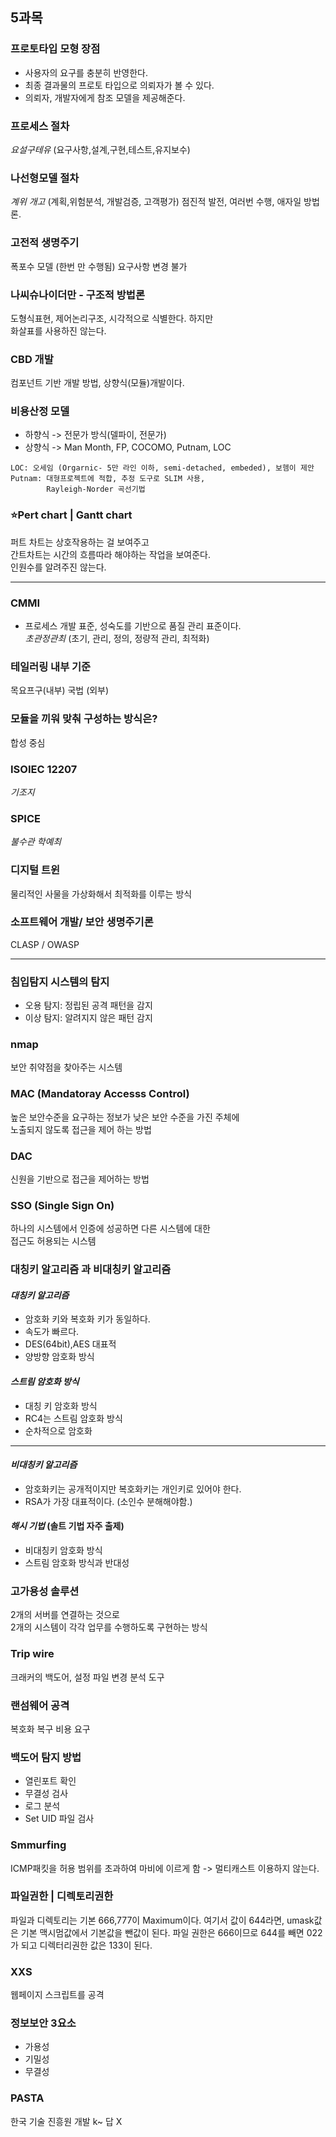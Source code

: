 ## 5과목
### 프로토타입 모형 장점
- 사용자의 요구를 충분히 반영한다.
- 최종 결과물의 프로토 타입으로 의뢰자가 볼 수 있다.
- 의뢰자, 개발자에게 참조 모델을 제공해준다.

### 프로세스 절차
*요설구테유* (요구사항,설계,구현,테스트,유지보수)

### 나선형모델 절차
*계위 개고* (계획,위험분석, 개발검증, 고객평가)
점진적 발전, 여러번 수행, 애자일 방법론.

### 고전적 생명주기
폭포수 모델 (한번 만 수행됨)
요구사항 변경 불가

### 나씨슈나이더만 - 구조적 방법론
도형식표현, 제어논리구조, 시각적으로 식별한다. 하지만\
화살표를 사용하진 않는다.

### CBD 개발
컴포넌트 기반 개발 방법, 상향식(모듈)개발이다.

### 비용산정 모델
- 하향식 -> 전문가 방식(델파이, 전문가)
- 상향식 -> Man Month, FP, COCOMO, Putnam, LOC

```
LOC: 오세임 (Orgarnic- 5만 라인 이하, semi-detached, embeded), 보헴이 제안
Putnam: 대형프로젝트에 적합, 추정 도구로 SLIM 사용,
        Rayleigh-Norder 곡선기법
```
### ⭐Pert chart | Gantt chart

퍼트 차트는 상호작용하는 걸 보여주고 \
간트차트는 시간의 흐름따라 해야하는 작업을 보여준다.\
인원수를 알려주진 않는다.

------------------
### CMMI
- 프로세스 개발 표준, 성숙도를 기반으로 품질 관리 표준이다.\
*초관정관최* (초기, 관리, 정의, 정량적 관리, 최적화)

### 테일러링 내부 기준
목요프구(내부)
국법 (외부)

### 모듈을 끼워 맞춰 구성하는 방식은?
합성 중심

### ISOIEC 12207 
*기조지*
### SPICE
*불수관 학예최*

### 디지털 트윈
물리적인 사물을 가상화해서 최적화를 이루는 방식

### 소프트웨어 개발/ 보안 생명주기론
CLASP / OWASP

------------------

### 침입탐지 시스템의 탐지
- 오용 탐지: 정립된 공격 패턴을 감지
- 이상 탐지: 알려지지 않은 패턴 감지

### nmap
보안 취약점을 찾아주는 시스템


### MAC (Mandatoray Accesss Control)
높은 보안수준을 요구하는 정보가 낮은 보안 수준을 가진 주체에\
노출되지 않도록 접근을 제어 하는 방법

### DAC
신원을 기반으로 접근을 제어하는 방법


### SSO (Single Sign On)
하나의 시스템에서 인증에 성공하면 다른 시스템에 대한\
접근도 허용되는 시스템


### 대칭키 알고리즘 과 비대칭키 알고리즘
#### *대칭키 알고리즘*
- 암호화 키와 복호화 키가 동일하다.
- 속도가 빠르다.
- DES(64bit),AES 대표적
 - 양방향 암호화 방식

#### *스트림 암호화 방식*
- 대칭 키 암호화 방식
- RC4는 스트림 암호화 방식
- 순차적으로 암호화

----------------------

#### *비대칭키 알고리즘*
- 암호화키는 공개적이지만 복호화키는 개인키로 있어야 한다.
- RSA가 가장 대표적이다. (소인수 분해해야함.)


#### *해시 기법* (솔트 기법 자주 출제)
- 비대칭키 암호화 방식
- 스트림 암호화 방식과 반대성 


### 고가용성 솔루션
2개의 서버를 연결하는 것으로\
2개의 시스템이 각각 업무를 수행하도록 구현하는 방식


### Trip wire
크래커의 백도어, 설정 파일 변경 분석 도구


### 랜섬웨어 공격
복호화 복구 비용 요구

### 백도어 탐지 방법
- 열린포트 확인
- 무결성 검사
- 로그 분석
- Set UID 파일 검사

### Smmurfing
ICMP패킷을 허용 범위를 초과하여 마비에 이르게 함
-> 멀티캐스트 이용하지 않는다.

### 파일권한 | 디렉토리권한
파일과 디렉토리는 기본 666,777이 Maximum이다.
여기서 값이 644라면, umask값은 기본 맥시멈값에서 기본값을 뺀값이 된다.
파일 권한은 666이므로 644를 빼면 022가 되고 디렉터리권한 값은 133이 된다.

### XXS 
웹페이지 스크립트를 공격

### 정보보안 3요소
- 가용성
- 기밀성
- 무결성

### PASTA
한국 기술 진흥원 개발 k~ 답 X
